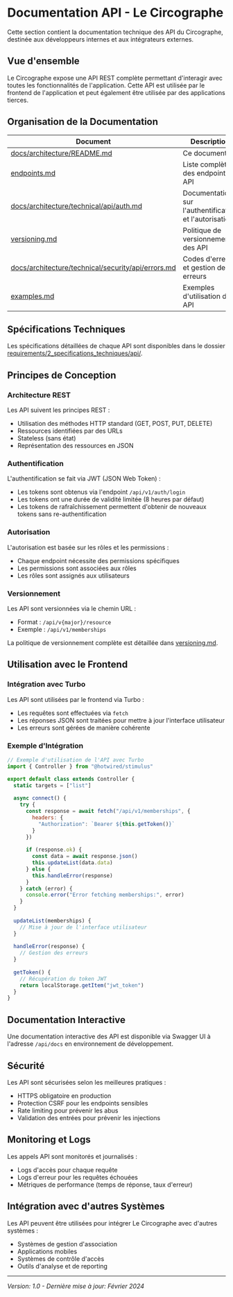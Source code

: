 # Documentation API - Le Circographe

Cette section contient la documentation technique des API du Circographe, destinée aux développeurs internes et aux intégrateurs externes.

## Vue d'ensemble

Le Circographe expose une API REST complète permettant d'interagir avec toutes les fonctionnalités de l'application. Cette API est utilisée par le frontend de l'application et peut également être utilisée par des applications tierces.

## Organisation de la Documentation

| Document | Description |
|----------|-------------|
| [docs/architecture/README.md](../../README.md) | Ce document |
| [endpoints.md](endpoints.md) | Liste complète des endpoints API |
| [docs/architecture/technical/api/auth.md](auth.md) | Documentation sur l'authentification et l'autorisation |
| [versioning.md](versioning.md) | Politique de versionnement des API |
| [docs/architecture/technical/security/api/errors.md](../security/api/errors.md) | Codes d'erreur et gestion des erreurs |
| [examples.md](examples.md) | Exemples d'utilisation des API |

## Spécifications Techniques

Les spécifications détaillées de chaque API sont disponibles dans le dossier [requirements/2_specifications_techniques/api/](../../../../requirements/2_specifications_techniques/api/membership_api.md).

## Principes de Conception

### Architecture REST

Les API suivent les principes REST :
- Utilisation des méthodes HTTP standard (GET, POST, PUT, DELETE)
- Ressources identifiées par des URLs
- Stateless (sans état)
- Représentation des ressources en JSON

### Authentification

L'authentification se fait via JWT (JSON Web Token) :
- Les tokens sont obtenus via l'endpoint `/api/v1/auth/login`
- Les tokens ont une durée de validité limitée (8 heures par défaut)
- Les tokens de rafraîchissement permettent d'obtenir de nouveaux tokens sans re-authentification

### Autorisation

L'autorisation est basée sur les rôles et les permissions :
- Chaque endpoint nécessite des permissions spécifiques
- Les permissions sont associées aux rôles
- Les rôles sont assignés aux utilisateurs

### Versionnement

Les API sont versionnées via le chemin URL :
- Format : `/api/v{major}/resource`
- Exemple : `/api/v1/memberships`

La politique de versionnement complète est détaillée dans [versioning.md](versioning.md).

## Utilisation avec le Frontend

### Intégration avec Turbo

Les API sont utilisées par le frontend via Turbo :
- Les requêtes sont effectuées via `fetch`
- Les réponses JSON sont traitées pour mettre à jour l'interface utilisateur
- Les erreurs sont gérées de manière cohérente

### Exemple d'Intégration

```javascript
// Exemple d'utilisation de l'API avec Turbo
import { Controller } from "@hotwired/stimulus"

export default class extends Controller {
  static targets = ["list"]
  
  async connect() {
    try {
      const response = await fetch("/api/v1/memberships", {
        headers: {
          "Authorization": `Bearer ${this.getToken()}`
        }
      })
      
      if (response.ok) {
        const data = await response.json()
        this.updateList(data.data)
      } else {
        this.handleError(response)
      }
    } catch (error) {
      console.error("Error fetching memberships:", error)
    }
  }
  
  updateList(memberships) {
    // Mise à jour de l'interface utilisateur
  }
  
  handleError(response) {
    // Gestion des erreurs
  }
  
  getToken() {
    // Récupération du token JWT
    return localStorage.getItem("jwt_token")
  }
}
```

## Documentation Interactive

Une documentation interactive des API est disponible via Swagger UI à l'adresse `/api/docs` en environnement de développement.

## Sécurité

Les API sont sécurisées selon les meilleures pratiques :
- HTTPS obligatoire en production
- Protection CSRF pour les endpoints sensibles
- Rate limiting pour prévenir les abus
- Validation des entrées pour prévenir les injections

## Monitoring et Logs

Les appels API sont monitorés et journalisés :
- Logs d'accès pour chaque requête
- Logs d'erreur pour les requêtes échouées
- Métriques de performance (temps de réponse, taux d'erreur)

## Intégration avec d'autres Systèmes

Les API peuvent être utilisées pour intégrer Le Circographe avec d'autres systèmes :
- Systèmes de gestion d'association
- Applications mobiles
- Systèmes de contrôle d'accès
- Outils d'analyse et de reporting

---

*Version: 1.0 - Dernière mise à jour: Février 2024* 